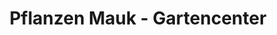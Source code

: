 ---
title: "Pflanzen Mauk - Gartencenter"
url: /ludwigsburg/pflanzen-mauk-gartencenter/
shop: Garten-Center
---